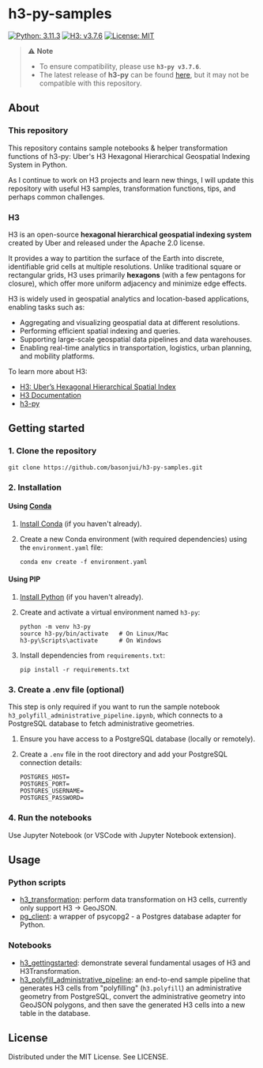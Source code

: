 # h3-py-samples

[![Python: 3.11.3](https://img.shields.io/badge/python-3.11.3-blue.svg)](https://www.python.org/downloads/release/python-3113/)
[![H3: v3.7.6](https://img.shields.io/badge/h3-v3.7.6-blue.svg)](https://github.com/uber/h3/releases/tag/v3.7.6)
[![License: MIT](https://img.shields.io/github/license/basonjui/h3-py-samples)](https://github.com/basonjui/h3-py-samples/blob/main/LICENSE)

> ⚠️ **Note**
>
> - To ensure compatibility, please use **`h3-py v3.7.6`**.  
> - The latest release of **h3-py** can be found [here](https://github.com/uber/h3-py/releases/latest), but it may not be compatible with this repository.

## About

### This repository

This repository contains sample notebooks & helper transformation functions of h3-py: Uber's H3 Hexagonal Hierarchical Geospatial Indexing System in Python.

As I continue to work on H3 projects and learn new things, I will update this repository with useful H3 samples, transformation functions, tips, and perhaps common challenges.

### H3

H3 is an open-source **hexagonal hierarchical geospatial indexing system** created by Uber and released under the Apache 2.0 license.  

It provides a way to partition the surface of the Earth into discrete, identifiable grid cells at multiple resolutions. Unlike traditional square or rectangular grids, H3 uses primarily **hexagons** (with a few pentagons for closure), which offer more uniform adjacency and minimize edge effects.  

H3 is widely used in geospatial analytics and location-based applications, enabling tasks such as:

- Aggregating and visualizing geospatial data at different resolutions.  
- Performing efficient spatial indexing and queries.  
- Supporting large-scale geospatial data pipelines and data warehouses.  
- Enabling real-time analytics in transportation, logistics, urban planning, and mobility platforms.

To learn more about H3:

- [H3: Uber’s Hexagonal Hierarchical Spatial Index](https://www.uber.com/en-VN/blog/h3/)
- [H3 Documentation](https://h3geo.org/docs/)
- [h3-py](https://github.com/uber/h3-py)

## Getting started

### 1. Clone the repository

```console
git clone https://github.com/basonjui/h3-py-samples.git
```

### 2. Installation

#### Using [Conda](https://docs.conda.io/en/latest/)

   1. [Install Conda](https://conda.io/projects/conda/en/latest/user-guide/install/index.html) (if you haven't already).

   2. Create a new Conda environment (with required dependencies) using the `environment.yaml` file:

      ```console
      conda env create -f environment.yaml
      ```

#### Using PIP

   1. [Install Python](https://www.python.org/downloads/) (if you haven't already).

   2. Create and activate a virtual environment named `h3-py`:

      ```console
      python -m venv h3-py
      source h3-py/bin/activate   # On Linux/Mac
      h3-py\Scripts\activate      # On Windows
      ```

   3. Install dependencies from `requirements.txt`:

      ```console
      pip install -r requirements.txt
      ```

### 3. Create a .env file (optional)

This step is only required if you want to run the sample notebook `h3_polyfill_administrative_pipeline.ipynb`, which connects to a PostgreSQL database to fetch administrative geometries.

   1. Ensure you have access to a PostgreSQL database (locally or remotely).

   2. Create a `.env` file in the root directory and add your PostgreSQL connection details:

      ```properties
      POSTGRES_HOST=
      POSTGRES_PORT=
      POSTGRES_USERNAME=
      POSTGRES_PASSWORD=
      ```

### 4. Run the notebooks

Use Jupyter Notebook (or VSCode with Jupyter Notebook extension).

## Usage

### Python scripts

- [h3_transformation](https://github.com/basonjui/h3-py-samples/blob/main/h3_transformation.py): perform data transformation on H3 cells, currently only support H3 -> GeoJSON.
- [pg_client](https://github.com/basonjui/h3-py-samples/blob/main/pg_client.py): a wrapper of psycopg2 - a Postgres database adapter for Python.

### Notebooks

- [h3_gettingstarted](https://github.com/basonjui/h3-py-samples/blob/main/h3_gettingstarted.ipynb): demonstrate several fundamental usages of H3 and H3Transformation.
- [h3_polyfill_administrative_pipeline](https://github.com/basonjui/h3-py-samples/blob/main/h3_polyfill_administrative_pipeline.ipynb): an end-to-end sample pipeline that generates H3 cells from "polyfilling" (`h3.polyfill`) an administrative geometry from PostgreSQL, convert the administrative geometry into GeoJSON polygons, and then save the generated H3 cells into a new table in the database.

## License

Distributed under the MIT License. See LICENSE.
